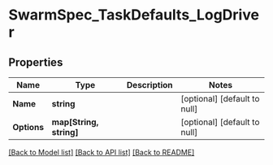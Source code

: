 # SwarmSpec_TaskDefaults_LogDriver

## Properties
Name | Type | Description | Notes
------------ | ------------- | ------------- | -------------
**Name** | **string** |  | [optional] [default to null]
**Options** | **map[String, string]** |  | [optional] [default to null]

[[Back to Model list]](../README.md#documentation-for-models) [[Back to API list]](../README.md#documentation-for-api-endpoints) [[Back to README]](../README.md)


